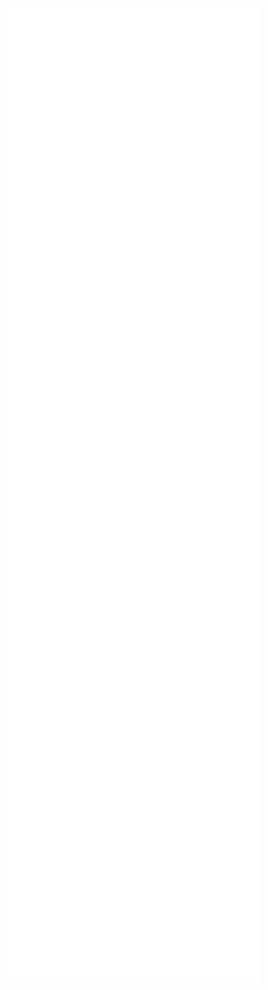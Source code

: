 <img align="center" src="/metrics.svg" alt="Metrics" width="600">
<!--
##

```ASM
                                                  mov rsi, 0x8000000000000000
```

##


``` C
                          struct movrsi { char *name; char *interests[5]; char *languages[5]; };
```
##

```C
                              static const struct movrsi about_me = {
                                  .name  = "movrsi",
                                  .interests = {
                                     "Application development",
                                     "Code optimization",
                                     "Cracking",
                                     "Debugging",
                                     "Reverse engineering"
                                  },
                                  .languages = {
                                `     "C",
                                      "C++",
                                      "Javascript",
                                      "Python",
                                      "QT"       
                                  }
                              };
```

[![Sneed on my fellow sneeder](https://img.youtube.com/vi/bYcOMr-TqF4/0.jpg)](https://www.youtube.com/watch?v=bYcOMr-TqF4)
-->
